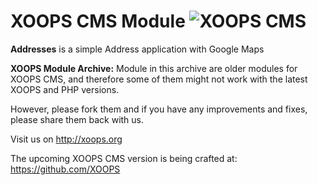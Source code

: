 # XOOPS CMS Module   ![XOOPS CMS](https://avatars2.githubusercontent.com/u/12771439?v=3&s=200)

**Addresses** is a simple Address application with Google Maps

**XOOPS Module Archive:** Module in this archive are older modules for XOOPS CMS, and therefore some of them might not work with the latest XOOPS and PHP versions. 

However, please fork them and if you have any improvements and fixes, please share them back with us. 

Visit us on http://xoops.org

The upcoming XOOPS CMS version is being crafted at: https://github.com/XOOPS

